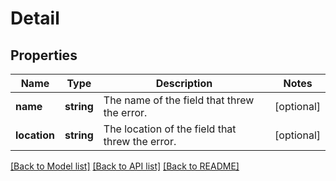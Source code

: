 # Detail

## Properties
Name | Type | Description | Notes
------------ | ------------- | ------------- | -------------
**name** | **string** | The name of the field that threw the error. | [optional] 
**location** | **string** | The location of the field that threw the error. | [optional] 

[[Back to Model list]](../README.md#documentation-for-models) [[Back to API list]](../README.md#documentation-for-api-endpoints) [[Back to README]](../README.md)


